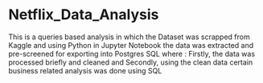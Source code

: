 # Netflix_Data_Analysis
This is a queries based analysis in which the Dataset was scrapped from Kaggle and using Python in Jupyter Notebook the data was extracted and pre-screened for exporting into Postgres SQL where : Firstly, the data was processed briefly and cleaned and Secondly, using the clean data certain business related analysis was done using SQL
